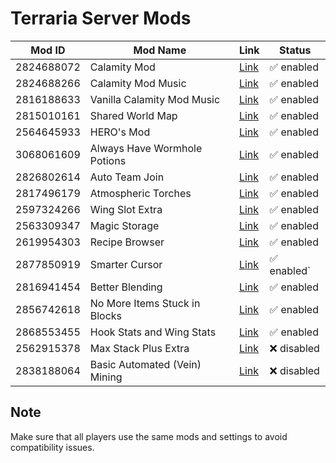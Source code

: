 # Terraria Server Mods

| Mod ID | Mod Name | Link | Status |
|--------|----------|------|--------|
| 2824688072 | Calamity Mod | [Link](https://steamcommunity.com/workshop/filedetails/?id=2824688072) | ✅ enabled |
| 2824688266 | Calamity Mod Music | [Link](https://steamcommunity.com/sharedfiles/filedetails/?id=2824688266) | ✅ enabled |
| 2816188633 | Vanilla Calamity Mod Music | [Link](https://steamcommunity.com/sharedfiles/filedetails/?id=2816188633) | ✅ enabled |
| 2815010161 | Shared World Map | [Link](https://steamcommunity.com/sharedfiles/filedetails/?id=2815010161) | ✅ enabled |
| 2564645933 | HERO's Mod | [Link](https://steamcommunity.com/sharedfiles/filedetails/?id=2564645933) | ✅ enabled |
| 3068061609 | Always Have Wormhole Potions | [Link](https://steamcommunity.com/sharedfiles/filedetails/?id=3068061609) | ✅ enabled |
| 2826802614 | Auto Team Join | [Link](https://steamcommunity.com/sharedfiles/filedetails/?id=2826802614) | ✅ enabled |
| 2817496179 | Atmospheric Torches | [Link](https://steamcommunity.com/sharedfiles/filedetails/?id=2817496179&searchtext=) | ✅ enabled |
| 2597324266 | Wing Slot Extra | [Link](https://steamcommunity.com/sharedfiles/filedetails/?id=2597324266&searchtext=) | ✅ enabled |
| 2563309347 | Magic Storage | [Link](https://steamcommunity.com/sharedfiles/filedetails/?id=2563309347&searchtext=) | ✅ enabled |
| 2619954303 | Recipe Browser | [Link](https://steamcommunity.com/sharedfiles/filedetails/?id=2619954303&searchtext=) | ✅ enabled |
| 2877850919 | Smarter Cursor | [Link](https://steamcommunity.com/sharedfiles/filedetails/?id=2877850919&searchtext=) | ✅ enabled` |
| 2816941454 | Better Blending | [Link](https://steamcommunity.com/sharedfiles/filedetails/?id=2816941454&searchtext=) | ✅ enabled |
| 2856742618 | No More Items Stuck in Blocks | [Link](https://steamcommunity.com/sharedfiles/filedetails/?id=2856742618&searchtext=) | ✅ enabled |
| 2868553455 | Hook Stats and Wing Stats | [Link](https://steamcommunity.com/sharedfiles/filedetails/?id=2868553455&searchtext=) | ✅ enabled |
| 2562915378 | Max Stack Plus Extra | [Link](https://steamcommunity.com/sharedfiles/filedetails/?id=2562915378&searchtext=) | ❌ disabled |
| 2838188064 | Basic Automated (Vein) Mining | [Link](https://steamcommunity.com/sharedfiles/filedetails/?id=2838188064&searchtext=) | ❌ disabled |

## Note

Make sure that all players use the same mods and settings to avoid compatibility issues.
